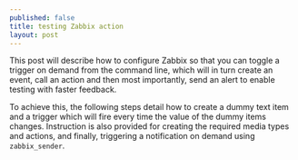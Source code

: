 ```yaml
---
published: false
title: testing Zabbix action 
layout: post
---
```

This post will describe how to configure Zabbix so that you can toggle a trigger on demand from the command line, which will in turn create an event, call an action and then most importantly, send an alert to enable testing with faster feedback.

To achieve this, the following steps detail how to create a dummy text item and a trigger which will fire every time the value of the dummy items changes. Instruction is also provided for creating the required media types and actions, and finally, triggering a notification on demand using ```zabbix_sender```.